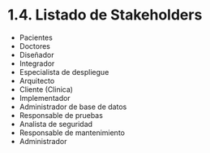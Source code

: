 # 1.4. Listado de Stakeholders

- Pacientes
- Doctores
- Diseñador
- Integrador
- Especialista de despliegue
- Arquitecto
- Cliente (Clinica)
- Implementador
- Administrador de base de datos
- Responsable de pruebas
- Analista de seguridad
- Responsable de mantenimiento
- Administrador

